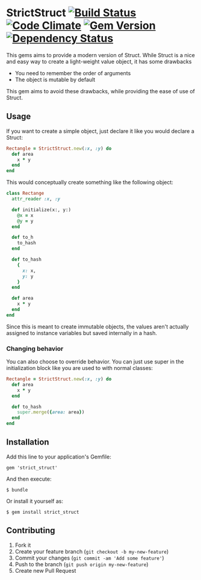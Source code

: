 # StrictStruct [![Build Status](https://travis-ci.org/markijbema/strict_struct.png)](https://travis-ci.org/markijbema/strict_struct) [![Code Climate](https://codeclimate.com/github/markijbema/strict_struct.png)](https://codeclimate.com/github/markijbema/strict_struct) [![Gem Version](https://badge.fury.io/rb/strict_struct.png)](http://badge.fury.io/rb/strict_struct) [![Dependency Status](https://gemnasium.com/markijbema/strict_struct.png)](https://gemnasium.com/markijbema/strict_struct)

This gems aims to provide a modern version of Struct.
While Struct is a nice and easy way to create a light-weight
value object, it has some drawbacks

* You need to remember the order of arguments
* The object is mutable by default

This gem aims to avoid these drawbacks, while providing the
ease of use of Struct.

## Usage

If you want to create a simple object, just declare it like
you would declare a Struct:

```ruby
Rectangle = StrictStruct.new(:x, :y) do
  def area
    x * y
  end
end
```

This would conceptually create something like the following object:

```ruby
class Rectange
  attr_reader :x, :y

  def initialize(x:, y:)
    @x = x
    @y = y
  end

  def to_h
    to_hash
  end

  def to_hash
    {
      x: x,
      y: y
    }
  end

  def area
    x * y
  end
end
```

Since this is meant to create immutable objects, the values aren't actually assigned to instance variables but saved internally in a hash.

### Changing behavior

You can also choose to override behavior. You can just use super in the initialization block like you are used to with normal classes:

```ruby
Rectangle = StrictStruct.new(:x, :y) do
  def area
    x * y
  end

  def to_hash
    super.merge({area: area})
  end
end
```

## Installation

Add this line to your application's Gemfile:

    gem 'strict_struct'

And then execute:

    $ bundle

Or install it yourself as:

    $ gem install strict_struct


## Contributing

1. Fork it
2. Create your feature branch (`git checkout -b my-new-feature`)
3. Commit your changes (`git commit -am 'Add some feature'`)
4. Push to the branch (`git push origin my-new-feature`)
5. Create new Pull Request
